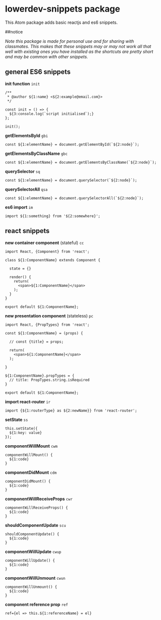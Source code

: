 # lowerdev-snippets package

This Atom package adds basic reactjs and es6 snippets.

##notice

_Note this package is made for personal use and for sharing with classmates.
This makes that these snippets may or may not work all that well with existing
ones you have installed as the shortcuts are pretty short and may be common with
other snippets._

## general ES6 snippets

**init function**
`init`

    /**
     * @author ${1:name} <${2:example@email.com}>
     */

    const init = () => {
      ${3:console.log(`script initialised`);}
    };

    init();


**getElementsById**
`gbi`

    const ${1:elementName} = document.getElementById(`${2:node}`);


**getElementsByClassName**
`gbc`

    const ${1:elementName} = document.getElementsByClassName(`${2:node}`);


**querySelector**
`sq`

    const ${1:elementName} = document.querySelector(`${2:node}`);


**querySelectorAll**
`qsa`

    const ${1:elementName} = document.querySelectorAll(`${2:node}`);


**es6 import**
`im`

    import ${1:something} from '${2:somewhere}';


## react snippets


**new container component** (stateful)
`cc`

    import React, {Component} from 'react';

    class ${1:ComponentName} extends Component {

      state = {}

      render() {
        return(
          <span>${1:ComponentName}</span>
        );
      }
    }

    export default ${1:ComponentName};


**new presentation component** (stateless)
`pc`

    import React, {PropTypes} from 'react';

    const ${1:ComponentName} = (props) {

      // const {title} = props;

      return(
        <span>${1:ComponentName}</span>
      );

    }

    ${1:ComponentName}.propTypes = {
      // title: PropTypes.string.isRequired
    }

    export default ${1:ComponentName};


**import react-router**
`ir`

    import {${1:routerType} as ${2:newName}} from 'react-router';


**setState**
`ss`

    this.setState({
      ${1:key: value}
    });


**componentWillMount**
`cwm`

    componentWillMount() {
      ${1:code}
    }


**componentDidMount**
`cdm`

    componentDidMount() {
      ${1:code}
    }


**componentWillReceiveProps**
`cwr`

    componentWillReceiveProps() {
      ${1:code}
    }


**shouldComponentUpdate**
`scu`

    shouldComponentUpdate() {
      ${1:code}
    }


**componentWillUpdate**
`cwup`

    componentWillUpdate() {
      ${1:code}
    }


**componentWillUnmount**
`cwun`

    componentWillUnmount() {
      ${1:code}
    }


**component reference prop**
`ref`

    ref={el => this.${1:referenceName} = el}

